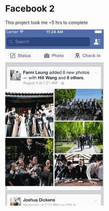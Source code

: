 # Facebook 2

This project took me ~5 hrs to complete

![Facebook2](https://raw.githubusercontent.com/milesalex/facebook2/master/facebook2.gif)
